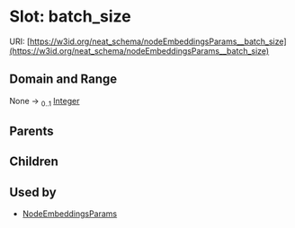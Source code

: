 
# Slot: batch_size




URI: [https://w3id.org/neat_schema/nodeEmbeddingsParams__batch_size](https://w3id.org/neat_schema/nodeEmbeddingsParams__batch_size)


## Domain and Range

None &#8594;  <sub>0..1</sub> [Integer](types/Integer.md)

## Parents


## Children


## Used by

 * [NodeEmbeddingsParams](NodeEmbeddingsParams.md)
